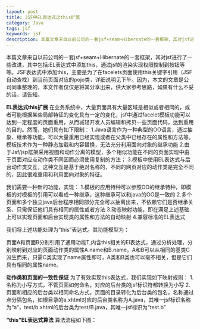 ```yaml
---
layout: post
title: JSF中EL表达式之this扩展
category: Java
tags: jsf
keywords: jsf
description: 本篇文章来自以前公司的一套jsf+seam+Hibernate的一套框架，其对jsf进行了一些改进，其中包括:EL表达式中添加this，通过jsf的渲染实现权限控制到按钮等等。JSF表达式中添加this，主要是为了在facelets页面使用this关键字引用（JSF自动查找）到当前页面对应的pojo类，详细说明见下午。因为，本文的文章是公司同事整理的，本文作者仅仅是将其分享出来，供大家参考思路，如果有什么不妥的话，请告知。
---
```

本篇文章来自以前公司的一套jsf+seam+Hibernate的一套框架，其对jsf进行了一些改进，其中包括:EL表达式中添加this，通过jsf的渲染实现权限控制到按钮等等。JSF表达式中添加this，主要是为了在facelets页面使用this关键字引用（JSF自动查找）到当前页面对应的pojo类，详细说明见下午。因为，本文的文章是公司同事整理的，本文作者仅仅是将其分享出来，供大家参考思路，如果有什么不妥的话，请告知。

<strong>EL表达式this扩展</strong>
在业务系统中，大量页面具有大量区域是相似或者相同的，或者可能根据某些局部特征的变化具有一定的变化，jsf中通过facelet模板功能可以达到一定程度的页面重用，从而减轻开发人员编辑和拷贝一些页面代码，达到重用的目的。然而，她们具有如下限制：
1.Java语言作为一种典型的OO语言，通过抽象、继承等功能，可以大量重用已经实现或者在父类中已经存在的属性和方法等。模板技术作为一种静态加载和内容替换，无法充分利用面向对象的继承功能
2.由于Jsf/jsp框架采用视图和动作分离的模型，多个相似功能在不同的页面实现中由于页面对应点动作类不同因而必须使用复制的方法；
3.模板中使用EL表达式与后台动作类交互，这种交互是基于绝对名称的，不同的网页对应的动作类是完全不同的，因此很难重用和利用面向对象的特征。

我们需要一种新的功能，实现：
1.模板的应用特种可以参照OO的继承特种，即模板的对模板的引用可以看成一种继承，这种继承可以和java的OO是一致的
2.多个页面和多个独立java后台程序相同部分完全可以抽离出来，不依赖它们是否继承关系、只需保证他们具有相同的属性或者方法
3.动态映射功能，即在满足上述基础上可以实现页面和后台实现类的属性和方法的自动映射
4.兼容标准的EL表达式

我们将上述功能处理为“this”表达式。其功能模型为：
<div class="pic">
<img src="http://xiaotian120.qiniudn.com/images/2012/02/this-expression-of-el.jpg" alt="" title="this expression of el"/>
</div>
页面A和页面B分别引用了通用功能T,内含this相关的El表达式，通过分析处理，分别映射到对应的页面动作类的属性A.name和B.name。A和B可以从相同的基类C派生而来，只需C类实现了name属性即可，A类和B类也可以毫不相关，但是它们具有相同的属性name。


<strong>动作类和页面的一致性保证</strong>
为了有效实现this表达式，我们实现如下映射规则：
1.名称为小写方式，不管页面如何命名，对应的后台类的jsf标识符都转换为小写
2.页面和相应的后台类以相同命名方式，页面的目录转化为后台类的包名，名称通过点分隔包名，如根目录的a.xhtml对应的后台类名称为A.java，其唯一jsf标识名称为“a”，test/b.xhtml的后台类为test/B.java，其唯一jsf标识为“test.b”

<strong>“this”EL表达式算法</strong>
算法流程如下图：
<div class="pic">
<img src="http://xiaotian120.qiniudn.com/images/2012/02/this-expression-flow-of-el.jpg" alt="" title="this expression flow of el"/>
</div>
